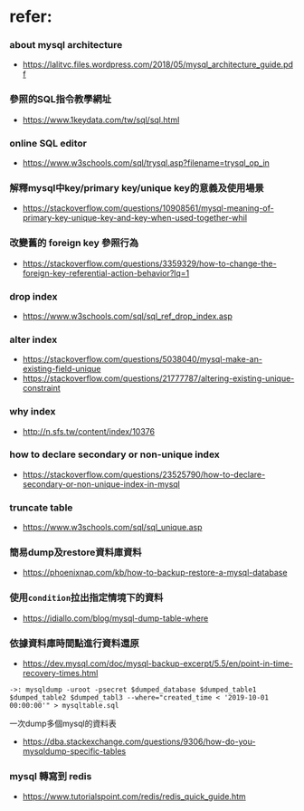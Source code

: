 # refer: 

### about mysql architecture
- https://lalitvc.files.wordpress.com/2018/05/mysql_architecture_guide.pdf
<!--  -->
### 參照的SQL指令教學網址
- https://www.1keydata.com/tw/sql/sql.html
### online SQL editor
- https://www.w3schools.com/sql/trysql.asp?filename=trysql_op_in
### 解釋mysql中key/primary key/unique key的意義及使用場景
- https://stackoverflow.com/questions/10908561/mysql-meaning-of-primary-key-unique-key-and-key-when-used-together-whil
<!--  -->

### 改變舊的 foreign key 參照行為
- https://stackoverflow.com/questions/3359329/how-to-change-the-foreign-key-referential-action-behavior?lq=1
### drop index
- https://www.w3schools.com/sql/sql_ref_drop_index.asp
### alter index
- https://stackoverflow.com/questions/5038040/mysql-make-an-existing-field-unique
- https://stackoverflow.com/questions/21777787/altering-existing-unique-constraint
### why index
- http://n.sfs.tw/content/index/10376 
### how to declare secondary or non-unique index
- https://stackoverflow.com/questions/23525790/how-to-declare-secondary-or-non-unique-index-in-mysql
### truncate table
- https://www.w3schools.com/sql/sql_unique.asp

<!--  -->
### 簡易dump及restore資料庫資料
- https://phoenixnap.com/kb/how-to-backup-restore-a-mysql-database
### 使用`condition`拉出指定情境下的資料
- https://idiallo.com/blog/mysql-dump-table-where
### 依據資料庫時間點進行資料還原
- https://dev.mysql.com/doc/mysql-backup-excerpt/5.5/en/point-in-time-recovery-times.html
```shell
->: mysqldump -uroot -psecret $dumped_database $dumped_table1 $dumped_table2 $dumped_tabl3 --where="created_time < '2019-10-01 00:00:00'" > mysqltable.sql
```
一次dump多個mysql的資料表
- https://dba.stackexchange.com/questions/9306/how-do-you-mysqldump-specific-tables

<!--  -->
### mysql 轉寫到 redis
- https://www.tutorialspoint.com/redis/redis_quick_guide.htm

